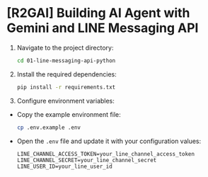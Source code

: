 # [R2GAI] Building AI Agent with Gemini and LINE Messaging API

1. Navigate to the project directory:
   ```bash
   cd 01-line-messaging-api-python
   ```

2. Install the required dependencies:
   ```bash
   pip install -r requirements.txt
   ```

3. Configure environment variables:
- Copy the example environment file:
    ```bash
    cp .env.example .env
    ```
- Open the `.env` file and update it with your configuration values:
    ```
    LINE_CHANNEL_ACCESS_TOKEN=your_line_channel_access_token
    LINE_CHANNEL_SECRET=your_line_channel_secret
    LINE_USER_ID=your_line_user_id
    ```



